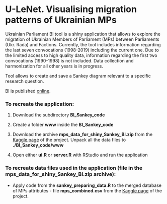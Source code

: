 # U-LeNet. Visualising migration patterns of Ukrainian MPs

Ukrainian Parliament BI tool is a shiny application that allows to explore the migration of Ukrainian Members of Parliament (MPs) between Parliaments (Ukr. Rada) and Factions. Currently, the tool includes information regarding the last seven convocations (1998-2019) including the current one. Due to the limited access to high quality data, information regarding the first two convocations (1990-1998) is not included. Data collection and harmonization for all other years is in progress.

Tool allows to create and save a Sankey diagram relevant to a specific research question. 

BI is published [
online](https://ostepaniuk.shinyapps.io/rada_networks/).

### To recreate the application:

1. Download the subdirectory **BI_Sankey_code**

2. Create a folder **www** inside the **BI_Sankey_code**

3. Download the archive **mps_data_for_shiny_Sankey_BI.zip** from the [
Kaggle page](https://www.kaggle.com/dataset/9b5e80df136eddb01b7e860c448436cfc569a8a92409f9b74fad560bbe41d1e6) of the project. Unpack all the data files to **./BI_Sankey_code/www**

4. Open either **ui.R** or **server.R** with RStudio and run the application

### To recreate data files used in the application (file in the **mps_data_for_shiny_Sankey_BI.zip** archive):

- Apply code from the **sankey_preparing_data.R** to the merged database of MPs attributes - file **mps_combined.csv** from the [
Kaggle page](https://www.kaggle.com/dataset/9b5e80df136eddb01b7e860c448436cfc569a8a92409f9b74fad560bbe41d1e6) of the project.
